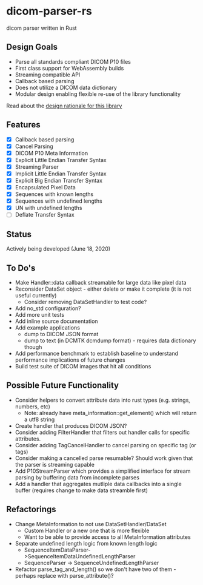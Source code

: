 # dicom-parser-rs
dicom parser written in Rust

## Design Goals

* Parse all standards compliant DICOM P10 files
* First class support for WebAssembly builds 
* Streaming compatible API
* Callback based parsing
* Does not utilize a DICOM data dictionary
* Modular design enabling flexible re-use of the library functionality

Read about the [design rationale for this library](DESIGN.md)

## Features

* [X] Callback based parsing
* [X] Cancel Parsing
* [X] DICOM P10 Meta Information
* [X] Explicit Little Endian Transfer Syntax
* [X] Streaming Parser
* [X] Implicit Little Endian Transfer Syntax
* [X] Explicit Big Endian Transfer Syntax
* [X] Encapsulated Pixel Data
* [X] Sequences with known lengths
* [X] Sequences with undefined lengths
* [X] UN with undefined lengths
* [ ] Deflate Transfer Syntax

## Status

Actively being developed (June 18, 2020)

## To Do's

* Make Handler::data callback streamable for large data like pixel data
* Reconsider DataSet object - either delete or make it complete (it is not useful currently)
  * Consider removing DataSetHandler to test code?
* Add no_std configuration?
* Add more unit tests
* Add inline source documentation
* Add example applications
  * dump to DICOM JSON format
  * dump to text (in DCMTK dcmdump format) - requires data dictionary though
* Add performance benchmark to establish baseline to understand performance implications of future changes
* Build test suite of DICOM images that hit all conditions

## Possible Future Functionality

* Consider helpers to convert attribute data into rust types (e.g. strings, numbers, etc)
  * Note: already have meta_information::get_element() which will return a utf8 string
* Create handler that produces DICOM JSON?
* Consider adding FilterHandler that filters out handler calls for specific attributes.  
* Consider adding TagCancelHandler to cancel parsing on specific tag (or tags)
* Consider making a cancelled parse resumable?  Should work given that the parser is streaming capable
* Add P10StreamParser which provides a simplified interface for stream parsing by buffering data from
  incomplete parses
* Add a handler that aggregates mutliple data callbacks into a single buffer (requires change to make data streamble first)

## Refactorings

* Change MetaInformation to not use DataSetHandler/DataSet
  * Custom Handler or a new one that is more flexible
  * Want to be able to provide access to all MetaInformation attributes
* Separate undefined length logic from known length logic
  * SequenceItemDataParser->SequenceItemDataUndefinedLengthParser
  * SequenceParser -> SequenceUndefinedLengthParser 
* Refactor parse_tag_and_length() so we don't have two of them - perhaps replace with parse_attribute()?
